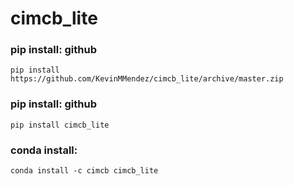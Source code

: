 # cimcb_lite

### pip install: github
```console
pip install https://github.com/KevinMMendez/cimcb_lite/archive/master.zip
```

### pip install: github
```console
pip install cimcb_lite
```

### conda install: 
```console
conda install -c cimcb cimcb_lite
```
